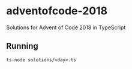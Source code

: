 # adventofcode-2018
Solutions for Advent of Code 2018 in TypeScript

## Running
```
ts-node solutions/<day>.ts
```

